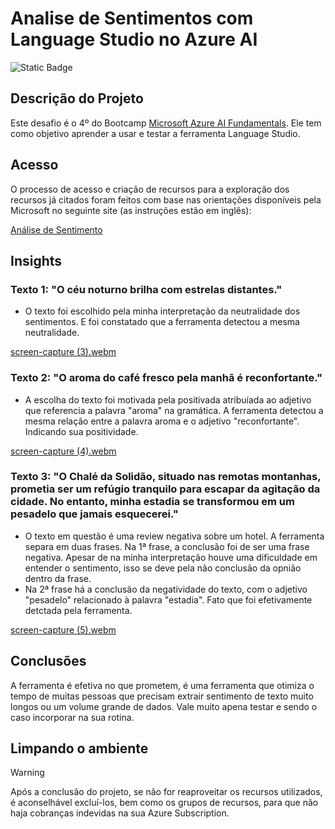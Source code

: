 # Analise de Sentimentos com Language Studio no Azure AI

![Static Badge](https://img.shields.io/badge/Status_Projeto:-Concluído_(11/Abr/2024)-green)

## Descrição do Projeto

Este desafio é o 4º do Bootcamp [Microsoft Azure AI Fundamentals](https://web.dio.me/track/microsoft-azure-ai-fundamentals). Ele tem como objetivo aprender a usar e testar a ferramenta Language Studio.

## Acesso

O processo de acesso e criação de recursos para a exploração dos recursos já citados foram feitos com base nas orientações disponíveis pela Microsoft no seguinte site (as instruções estão em inglês):

[Análise de Sentimento](https://microsoftlearning.github.io/mslearn-ai-fundamentals/Instructions/Labs/06-text-analysis.html)

## Insights

### Texto 1: "O céu noturno brilha com estrelas distantes."
- O texto foi escolhido pela minha interpretação da neutralidade dos sentimentos. E foi constatado que a ferramenta detectou a mesma neutralidade.

[screen-capture (3).webm](https://github.com/Natythy/Analise-de-Sentimentos-com-Language-Studio-no-Azure-AI/assets/88320974/09bed291-7da6-4d4c-9fb6-d6d41e8d2ec3)


### Texto 2: "O aroma do café fresco pela manhã é reconfortante."
- A escolha do texto foi motivada pela positivada atribuíada ao adjetivo que referencia a palavra "aroma" na gramática. A ferramenta detectou a mesma relação entre a palavra aroma e o adjetivo "reconfortante". Indicando sua positividade.

[screen-capture (4).webm](https://github.com/Natythy/Analise-de-Sentimentos-com-Language-Studio-no-Azure-AI/assets/88320974/080450e5-161a-4578-9f0e-ff125491abf1)

### Texto 3: "O Chalé da Solidão, situado nas remotas montanhas, prometia ser um refúgio tranquilo para escapar da agitação da cidade. No entanto, minha estadia se transformou em um pesadelo que jamais esquecerei."
- O texto em questão é uma review negativa sobre um hotel. A ferramenta separa em duas frases. Na 1ª frase, a conclusão foi de ser uma frase negativa. Apesar de na minha interpretação houve uma dificuldade em entender o sentimento, isso se deve pela não conclusão da opnião dentro da frase.
- Na 2ª frase há a conclusão da negatividade do texto, com o adjetivo "pesadelo" relacionado à palavra "estadia". Fato que foi efetivamente detctada pela ferramenta.

[screen-capture (5).webm](https://github.com/Natythy/Analise-de-Sentimentos-com-Language-Studio-no-Azure-AI/assets/88320974/015e7102-5517-49ed-b796-9ba6100376b0)

## Conclusões

A ferramenta é efetiva no que prometem, é uma ferramenta que otimiza o tempo de muitas pessoas que precisam extrair sentimento de texto muito longos ou um volume grande de dados. Vale muito apena testar e sendo o caso incorporar na sua rotina.

## Limpando o ambiente

> [!WARNING]
> Após a conclusão do projeto, se não for reaproveitar os recursos utilizados, é aconselhável excluí-los, bem como os grupos de recursos, para que não haja cobranças indevidas na sua Azure Subscription.
